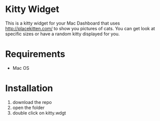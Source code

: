 Kitty Widget
============
This is a kitty widget for your Mac Dashboard that uses <http://placekitten.com/> to show you pictures of cats.
You can get look at specific sizes or have a random kitty displayed for you.

Requirements
============
* Mac OS

Installation
============
1. download the repo
2. open the folder
3. double click on kitty.wdgt
